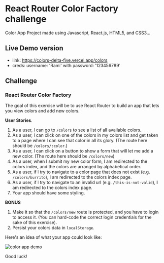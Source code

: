 # React Router Color Factory challenge
Color App Project made using Javascript, React.js, HTML5, and CSS3...

## Live Demo version
- link: https://colors-delta-five.vercel.app/colors
- creds: username: 'Rami' with password: '123456789'

## Challenge

### React Router Color Factory

The goal of this exercise will be to use React Router to build an app that lets you view colors and add new colors.

**User Stories**.

1.  As a user, I can go to `/colors` to see a list of all available colors.
2.  As a user, I can click on one of the colors in my colors list and get taken to a page where I can see that color in all its glory. (The route here should be `/colors/:color`.)
3.  As a user, I can click on a button to show a form that will let me add a new color. (The route here should be `/colors/new`)
4.  As a user, when I submit my new color form, I am redirected to the colors index, and the colors are arranged by alphabetical order.
5.  As a user, if I try to navigate to a color page that does not exist (e.g. `/colors/burrito`), I am redirected to the colors index page.
6.  As a user, if I try to navigate to an invalid url (e.g. `/this-is-not-valid`), I am redirected to the colors index page.
7.  Your app should have some styling.

**BONUS**

1.  Make it so that the `/colors/new` route is protected, and you have to login to access it. (You can hard-code the correct login credentials for the sake of this exercise).
1.  Persist your colors data in `localStorage`.

Here's an idea of what your app could look like:

![color app demo](./color-factory.gif)

Good luck!
